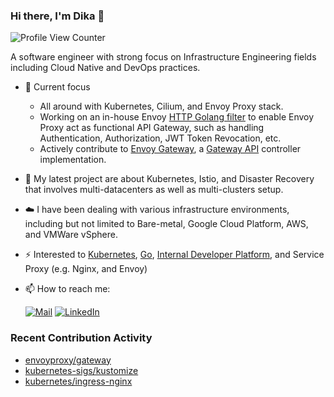### Hi there, I'm Dika 👋

![Profile View Counter](https://komarev.com/ghpvc/?username=ardikabs)

A software engineer with strong focus on Infrastructure Engineering fields including Cloud Native and DevOps practices.

- :rocket: Current focus

  - All around with Kubernetes, Cilium, and Envoy Proxy stack.
  - Working on an in-house Envoy [HTTP Golang filter](https://www.envoyproxy.io/docs/envoy/latest/configuration/http/http_filters/golang_filter) to enable Envoy Proxy act as functional API Gateway, such as handling Authentication, Authorization, JWT Token Revocation, etc.
  - Actively contribute to [Envoy Gateway](https://github.com/envoyproxy/gateway), a [Gateway API](https://gateway-api.sigs.k8s.io/) controller implementation.
- :seedling: My latest project are about Kubernetes, Istio, and Disaster Recovery that involves multi-datacenters as well as multi-clusters setup.
- ☁️ I have been dealing with various infrastructure environments, including but not limited to Bare-metal, Google Cloud Platform, AWS, and VMWare vSphere.
- :zap: Interested to [Kubernetes](https://kubernetes.io), [Go](https://golang.org), [Internal Developer Platform](https://internaldeveloperplatform.org/), and Service Proxy (e.g. Nginx, and Envoy)
- 📫 How to reach me:

    [![Mail](https://img.shields.io/static/v1?label=%20&message=me@ardikabs.com&logo=gmail&style=flat&labelColor=white)](mailto:me@ardikabs.com)
    [![LinkedIn](https://img.shields.io/static/v1?label=%20&message=LinkedIn&color=blue&logo=LinkedIn&style=flat&labelColor=blue)](https://www.linkedin.com/in/ardikabs/)

### Recent Contribution Activity

- [envoyproxy/gateway](https://github.com/envoyproxy/gateway/commits?author=ardikabs)
- [kubernetes-sigs/kustomize](https://github.com/kubernetes-sigs/kustomize/commits?author=ardikabs)
- [kubernetes/ingress-nginx](https://github.com/kubernetes/ingress-nginx/commits?author=ardikabs)
